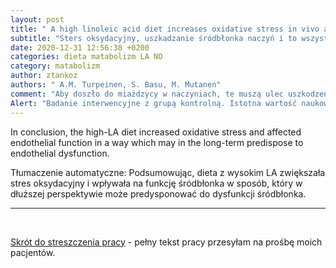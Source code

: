 ```yaml
---
layout: post
title: " A high linoleic acid diet increases oxidative stress in vivo and affects nitric oxide metabolism in humans"
subtitle: "Sters oksydacyjny, uszkadzanie śródbłonka naczyń i to wszystko za sprawą <zdrowego tłuszczu nienasyconego>"
date: 2020-12-31 12:56:38 +0200
categories: dieta matabolizm LA NO
category: matabolizm
author: ztankoz
authors: " A.M. Turpeinen, S. Basu, M. Mutanen"
comment: "Aby doszło do miażdzycy w naczyniach, te muszą ulec uszkodzeniu. Najlepszym kandydatem na szkodniak jest właśnie LA (kwas linolenowy) tak polecany nam w <zdrowej diecie>"
Alert: "Badanie interwencyjne z grupą kontrolną. Istotna wartość naukowa wyników"
---
```


In conclusion, the high-LA diet increased oxidative stress and affected endothelial function in a way which may in the long-term predispose to endothelial dysfunction.

Tłumaczenie automatyczne:
Podsumowując, dieta z wysokim LA zwiększała stres oksydacyjny i wpływała na funkcję śródbłonka w sposób, który w dłuższej perspektywie może predysponować do dysfunkcji śródbłonka.

<hr>
<br>

[Skrót do streszczenia pracy](https://pubmed.ncbi.nlm.nih.gov/9844997/) - pełny tekst pracy przesyłam na prośbę moich pacjentów.
